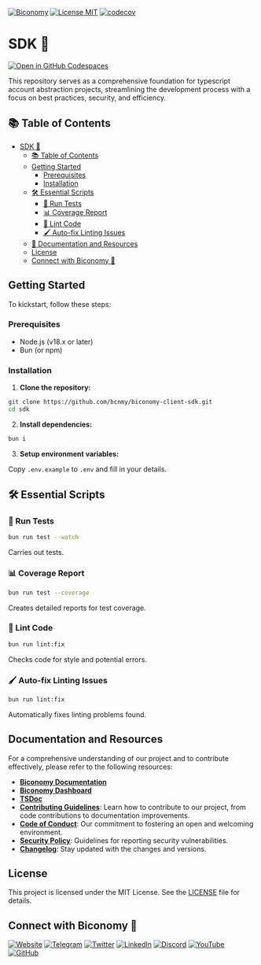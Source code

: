 [![Biconomy](https://img.shields.io/badge/Made_with_%F0%9F%8D%8A_by-Biconomy-ff4e17?style=flat)](https://biconomy.io) [![License MIT](https://img.shields.io/badge/License-MIT-blue?&style=flat)](./LICENSE) [![codecov](https://codecov.io/gh/bcnmy/biconomy-client-sdk/graph/badge.svg?token=DTdIR5aBDA)](https://codecov.io/gh/bcnmy/biconomy-client-sdk)

# SDK 🚀

[![Open in GitHub Codespaces](https://github.com/codespaces/badge.svg)](https://codespaces.new/bcnmy/biconomy-client-sdk)

This repository serves as a comprehensive foundation for typescript account abstraction projects, streamlining the development process with a focus on best practices, security, and efficiency.

## 📚 Table of Contents

- [SDK 🚀](#sdk-)
  - [📚 Table of Contents](#-table-of-contents)
  - [Getting Started](#getting-started)
    - [Prerequisites](#prerequisites)
    - [Installation](#installation)
  - [🛠️ Essential Scripts](#️-essential-scripts)
    - [🧪 Run Tests](#-run-tests)
    - [📊 Coverage Report](#-coverage-report)
    - [🎨 Lint Code](#-lint-code)
    - [🖌️ Auto-fix Linting Issues](#️-auto-fix-linting-issues)
  - [📄 Documentation and Resources](#-documentation-and-resources)
  - [License](#license)
  - [Connect with Biconomy 🍊](#connect-with-biconomy-🍊)

## Getting Started

To kickstart, follow these steps:

### Prerequisites

- Node.js (v18.x or later)
- Bun (or npm)

### Installation

1. **Clone the repository:**

```bash
git clone https://github.com/bcnmy/biconomy-client-sdk.git
cd sdk
```

2. **Install dependencies:**

```bash
bun i
```

3. **Setup environment variables:**

Copy `.env.example` to `.env` and fill in your details.

## 🛠️ Essential Scripts

### 🧪 Run Tests

```bash
bun run test --watch
```

Carries out tests.

### 📊 Coverage Report

```bash
bun run test --coverage
```

Creates detailed reports for test coverage.

### 🎨 Lint Code

```bash
bun run lint:fix
```

Checks code for style and potential errors.

### 🖌️ Auto-fix Linting Issues

```bash
bun run lint:fix
```

Automatically fixes linting problems found.

## Documentation and Resources

For a comprehensive understanding of our project and to contribute effectively, please refer to the following resources:

- [**Biconomy Documentation**](https://docs.biconomy.io)
- [**Biconomy Dashboard**](https://dashboard.biconomy.io)
- [**TSDoc**](https://bcnmy.github.io/biconomy-client-sdk)
- [**Contributing Guidelines**](./CONTRIBUTING.md): Learn how to contribute to our project, from code contributions to documentation improvements.
- [**Code of Conduct**](./CODE_OF_CONDUCT.md): Our commitment to fostering an open and welcoming environment.
- [**Security Policy**](./SECURITY.md): Guidelines for reporting security vulnerabilities.
- [**Changelog**](./CHANGELOG.md): Stay updated with the changes and versions.

## License

This project is licensed under the MIT License. See the [LICENSE](./LICENSE) file for details.

## Connect with Biconomy 🍊

[![Website](https://img.shields.io/badge/🍊-Website-ff4e17?style=for-the-badge&logoColor=white)](https://biconomy.io) [![Telegram](https://img.shields.io/badge/Telegram-2CA5E0?style=for-the-badge&logo=telegram&logoColor=white)](https://t.me/biconomy) [![Twitter](https://img.shields.io/badge/Twitter-1DA1F2?style=for-the-badge&logo=twitter&logoColor=white)](https://twitter.com/biconomy) [![LinkedIn](https://img.shields.io/badge/LinkedIn-0077B5?style=for-the-badge&logo=linkedin&logoColor=white)](https://www.linkedin.com/company/biconomy) [![Discord](https://img.shields.io/badge/Discord-7289DA?style=for-the-badge&logo=discord&logoColor=white)](https://discord.gg/biconomy) [![YouTube](https://img.shields.io/badge/YouTube-FF0000?style=for-the-badge&logo=youtube&logoColor=white)](https://www.youtube.com/channel/UC0CtA-Dw9yg-ENgav_VYjRw) [![GitHub](https://img.shields.io/badge/GitHub-181717?style=for-the-badge&logo=github&logoColor=white)](https://github.com/bcnmy/)
